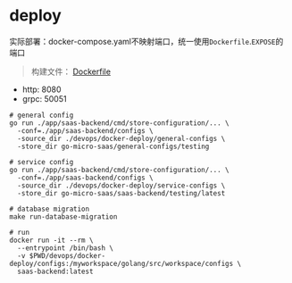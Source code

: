 # deploy

实际部署：docker-compose.yaml不映射端口，统一使用`Dockerfile`.`EXPOSE`的端口

> 构建文件： [Dockerfile](../docker-build/Dockerfile)

* http: 8080
* grpc: 50051

```shell
# general config
go run ./app/saas-backend/cmd/store-configuration/... \
  -conf=./app/saas-backend/configs \
  -source_dir ./devops/docker-deploy/general-configs \
  -store_dir go-micro-saas/general-configs/testing

# service config
go run ./app/saas-backend/cmd/store-configuration/... \
  -conf=./app/saas-backend/configs \
  -source_dir ./devops/docker-deploy/service-configs \
  -store_dir go-micro-saas/saas-backend/testing/latest
  
# database migration
make run-database-migration
  
# run
docker run -it --rm \
  --entrypoint /bin/bash \
  -v $PWD/devops/docker-deploy/configs:/myworkspace/golang/src/workspace/configs \
  saas-backend:latest
```